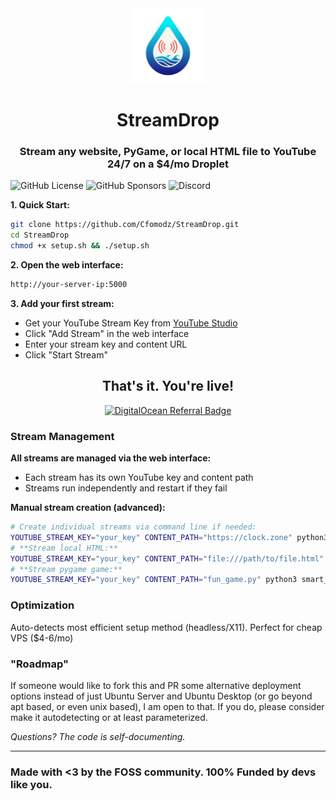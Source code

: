 <div align="center">
  <img src="logo.png" width="120" height="120" alt="StreamDrop Logo"/>
  <h1>StreamDrop</h1>
  <h3>Stream any website, PyGame, or local HTML file to YouTube 24/7 on a $4/mo Droplet</h2>
</div>

![GitHub License](https://img.shields.io/github/license/Cfomodz/StreamDrop)
![GitHub Sponsors](https://img.shields.io/github/sponsors/Cfomodz)
![Discord](https://img.shields.io/discord/425182625032962049)

**1. Quick Start:**
```bash
git clone https://github.com/Cfomodz/StreamDrop.git
cd StreamDrop
chmod +x setup.sh && ./setup.sh
```

**2. Open the web interface:**
```bash
http://your-server-ip:5000
```

**3. Add your first stream:**
- Get your YouTube Stream Key from [YouTube Studio](https://studio.youtube.com)
- Click "Add Stream" in the web interface
- Enter your stream key and content URL
- Click "Start Stream"

<div align="center">
  <h2>That's it. You're live!</h2>
  <a href="https://www.digitalocean.com/?refcode=30f96ca8496e&utm_campaign=Referral_Invite&utm_medium=Referral_Program&utm_source=badge"><img src="https://web-platforms.sfo2.cdn.digitaloceanspaces.com/WWW/Badge%203.svg" alt="DigitalOcean Referral Badge" /></a>
</div>

### Stream Management

**All streams are managed via the web interface:**
- Each stream has its own YouTube key and content path
- Streams run independently and restart if they fail

**Manual stream creation (advanced):**
```bash
# Create individual streams via command line if needed:
YOUTUBE_STREAM_KEY="your_key" CONTENT_PATH="https://clock.zone" python3 smart_streamer.py
# **Stream local HTML:**
YOUTUBE_STREAM_KEY="your_key" CONTENT_PATH="file:///path/to/file.html" python3 smart_streamer.py
# **Stream pygame game:**
YOUTUBE_STREAM_KEY="your_key" CONTENT_PATH="fun_game.py" python3 smart_streamer.py
```

### Optimization

Auto-detects most efficient setup method (headless/X11). Perfect for cheap VPS ($4-6/mo)

### "Roadmap"

If someone would like to fork this and PR some alternative deployment options instead of just Ubuntu Server and Ubuntu Desktop (or go beyond apt based, or even unix based), I am open to that. If you do, please consider make it autodetecting or at least parameterized.


*Questions? The code is self-documenting.*

---

### Made with <3 by the FOSS community. 100% Funded by devs like you.
